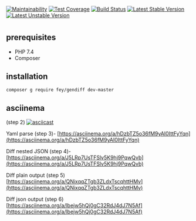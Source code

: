 [![Maintainability](https://api.codeclimate.com/v1/badges/46287d6d6562f2b1aadc/maintainability)](https://codeclimate.com/github/fey/php-project-lvl2/maintainability)
[![Test Coverage](https://api.codeclimate.com/v1/badges/46287d6d6562f2b1aadc/test_coverage)](https://codeclimate.com/github/fey/php-project-lvl2/test_coverage)
[![Build Status](https://travis-ci.org/fey/php-project-lvl2.svg?branch=master)](https://travis-ci.org/fey/php-project-lvl2)
[![Latest Stable Version](https://poser.pugx.org/fey/gendiff/v/stable)](https://packagist.org/packages/fey/gendiff)
[![Latest Unstable Version](https://poser.pugx.org/fey/gendiff/v/unstable)](https://packagist.org/packages/fey/gendiff)

#
## prerequisites

* PHP 7.4
* Composer

## installation

`composer g require fey/gendiff dev-master`

## asciinema

(step 2) [![asciicast](https://asciinema.org/a/oMNO3dE79La73DKsWGPh7MU78.svg)](https://asciinema.org/a/oMNO3dE79La73DKsWGPh7MU78)

Yaml parse (step 3)- [https://asciinema.org/a/hDzbTZ5o36fM9yAI0IttFyYqn](https://asciinema.org/a/hDzbTZ5o36fM9yAI0IttFyYqn)

Diff nested JSON (step 4)- [https://asciinema.org/a/J5LRp7UsTFSlv5K9hj9PqwQvb](https://asciinema.org/a/J5LRp7UsTFSlv5K9hj9PqwQvb)

Diff plain output (step 5) [https://asciinema.org/a/QNixqqZTgb3ZLdxTscqhttHMv](https://asciinema.org/a/QNixqqZTgb3ZLdxTscqhttHMv)

Diff json output (step 6) [https://asciinema.org/a/lbejw5hQj0gC32RdJ4dJ7N5Af](https://asciinema.org/a/lbejw5hQj0gC32RdJ4dJ7N5Af)
